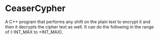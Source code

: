 # CeaserCypher
A C++ program that performs any shift on the plain text to encrypt it and then it decrypts the cipher text as well. It can do the following in the range of (-INT_MAX to +INT_MAX).
